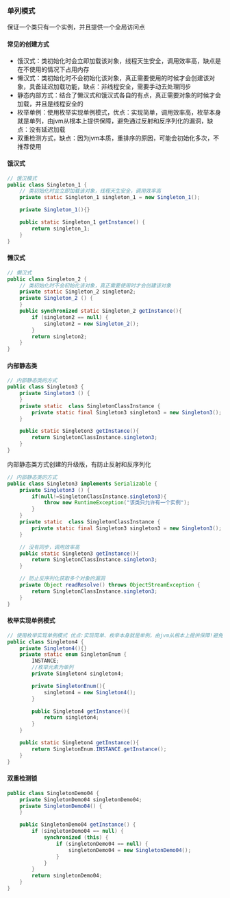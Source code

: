 ### 单列模式

保证一个类只有一个实例，并且提供一个全局访问点

#### 常见的创建方式

+ 饿汉式：类初始化时会立即加载该对象，线程天生安全，调用效率高，缺点是在不使用的情况下占用内存
+ 懒汉式：类初始化时不会初始化该对象，真正需要使用的时候才会创建该对象，具备延迟加载功能，缺点：非线程安全，需要手动去处理同步
+ 静态内部方式：结合了懒汉式和饿汉式各自的有点，真正需要对象的时候才会加载，并且是线程安全的
+ 枚举单例：使用枚举实现单例模式，优点：实现简单，调用效率高，枚举本身就是单列，由jvm从根本上提供保障，避免通过反射和反序列化的漏洞，缺点：没有延迟加载
+ 双重检测方式，缺点：因为jvm本质，重排序的原因，可能会初始化多次，不推荐使用

#### 饿汉式

```java
// 饿汉模式
public class Singleton_1 {
    // 类初始化时会立即加载该对象，线程天生安全，调用效率高
    private static Singleton_1 singleton_1 = new Singleton_1();

    private Singleton_1(){}

    public static Singleton_1 getInstance() {
        return singleton_1;
    }
}
```

#### 懒汉式

```java
// 懒汉式
public class Singleton_2 {
    // 类初始化时不会初始化该对象，真正需要使用时才会创建该对象
    private static Singleton_2 singleton2;
    private Singleton_2 () {
    }
    public synchronized static Singleton_2 getInstance(){
        if (singleton2 == null) {
            singleton2 = new Singleton_2();
        }
        return singleton2;
    }
}
```

#### 内部静态类

```java
// 内部静态类的方式
public class Singleton3 {
    private Singleton3 () {
    }
    private static  class SingletonClassInstance {
        private static final Singleton3 singleton3 = new Singleton3();
    }

    public static Singleton3 getInstance(){
        return SingletonClassInstance.singleton3;
    }
}
```

内部静态类方式创建的升级版，有防止反射和反序列化

```java
// 内部静态类的方式
public class Singleton3 implements Serializable {
    private Singleton3 () {
        if(null!=SingletonClassInstance.singleton3){
            throw new RuntimeException("该类只允许有一个实例");
        }
    }
    private static  class SingletonClassInstance {
        private static final Singleton3 singleton3 = new Singleton3();
    }

    // 没有同步，调用效率高
    public static Singleton3 getInstance(){
        return SingletonClassInstance.singleton3;
    }

    // 防止反序列化获取多个对象的漏洞
    private Object readResolve() throws ObjectStreamException {
        return SingletonClassInstance.singleton3;
    }
}
```

#### 枚举实现单例模式

```java
// 使用枚举实现单例模式 优点:实现简单、枚举本身就是单例，由jvm从根本上提供保障!避免通过反射和反序列化的漏洞 缺点没有延迟加载
public class Singleton4 {
    private Singleton4(){}
    private static enum SingletonEnum {
        INSTANCE;
        //枚举元素为单列
        private Singleton4 singleton4;

        private SingletonEnum(){
            singleton4 = new Singleton4();
        }

        public Singleton4 getInstance(){
            return singleton4;
        }
    }

    public static Singleton4 getInstance(){
        return SingletonEnum.INSTANCE.getInstance();
    }
}
```

#### 双重检测锁

```java
public class SingletonDemo04 {
	private SingletonDemo04 singletonDemo04;
	private SingletonDemo04() {
	}

	public SingletonDemo04 getInstance() {
		if (singletonDemo04 == null) {
			synchronized (this) {
				if (singletonDemo04 == null) {
					singletonDemo04 = new SingletonDemo04();
				}
			}
		}
		return singletonDemo04;
	}
}
```

